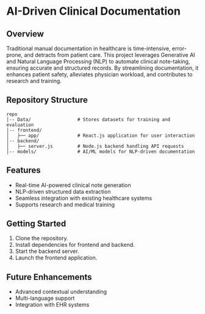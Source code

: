 # AI-Driven Clinical Documentation

## Overview
Traditional manual documentation in healthcare is time-intensive, error-prone, and detracts from patient care. This project leverages Generative AI and Natural Language Processing (NLP) to automate clinical note-taking, ensuring accurate and structured records. By streamlining documentation, it enhances patient safety, alleviates physician workload, and contributes to research and training.

## Repository Structure
```
repo
│-- Data/                 # Stores datasets for training and evaluation
│-- frontend/
│   ├── app/              # React.js application for user interaction
│-- backend/
│   ├── server.js         # Node.js backend handling API requests
│-- models/               # AI/ML models for NLP-driven documentation
```

## Features
- Real-time AI-powered clinical note generation
- NLP-driven structured data extraction
- Seamless integration with existing healthcare systems
- Supports research and medical training

## Getting Started
1. Clone the repository.
2. Install dependencies for frontend and backend.
3. Start the backend server.
4. Launch the frontend application.

## Future Enhancements
- Advanced contextual understanding
- Multi-language support
- Integration with EHR systems

